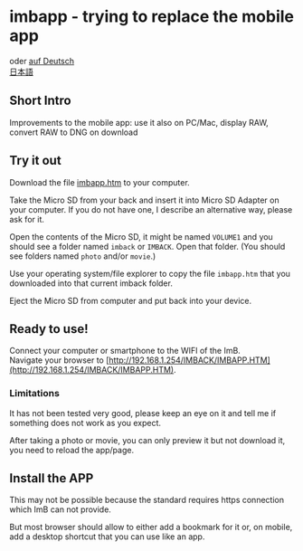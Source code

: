 <!-- SPDX-License-Identifier: 0BSD -->
# imbapp - trying to replace the mobile app

oder [auf Deutsch](https://shyrodgau.github.io/imbraw2dng/imbapp_de)   
 [日本語](https://shyrodgau.github.io/imbraw2dng/imbapp_ja)
 
## Short Intro

Improvements to the mobile app: use it also on PC/Mac, display RAW, convert RAW to DNG on download

## Try it out

Download the file [imbapp.htm](https://github.com/shyrodgau/imbraw2dng/raw/master/imbapp.htm) to your computer.

Take the Micro SD from your back and insert it into Micro SD Adapter on your computer. If you do not have one, I describe an alternative way, please ask for it.

Open the contents of the Micro SD, it might be named `VOLUME1` and you should see a folder named `imback` or `IMBACK`. Open that folder.
(You should see folders named `photo` and/or `movie`.)

Use your operating system/file explorer to copy the file `imbapp.htm` that you downloaded into that current imback folder.

Eject the Micro SD from computer and put back into your device.

## Ready to use!

Connect your computer or smartphone to the WIFI of the ImB.  
Navigate your browser to [http://192.168.1.254/IMBACK/IMBAPP.HTM](http://192.168.1.254/IMBACK/IMBAPP.HTM).

### Limitations

It has not been tested very good, please keep an eye on it and tell me if something does not work as you expect.

After taking a photo or movie, you can only preview it but not download it, you need to reload the app/page.

## Install the APP

This may not be possible because the standard requires https connection which ImB can not provide.

But most browser should allow to either add a bookmark for it or, on mobile, add a desktop shortcut that you can use like an app.
